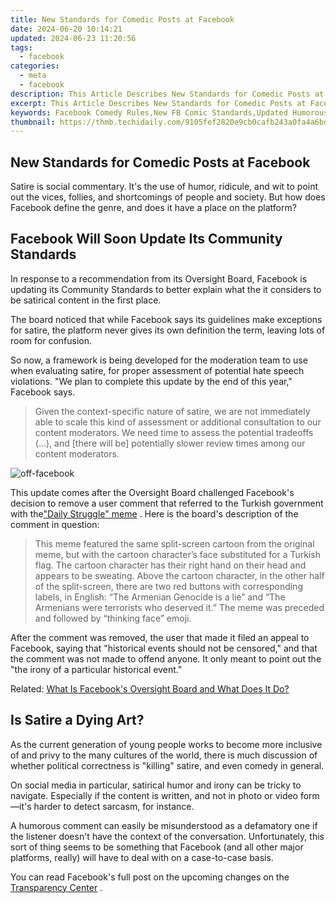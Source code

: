 ```yaml
---
title: New Standards for Comedic Posts at Facebook
date: 2024-06-20 10:14:21
updated: 2024-06-23 11:20:56
tags:
  - facebook
categories:
  - meta
  - facebook
description: This Article Describes New Standards for Comedic Posts at Facebook
excerpt: This Article Describes New Standards for Comedic Posts at Facebook
keywords: Facebook Comedy Rules,New FB Comic Standards,Updated Humorous Content,Facebook Humor Guidelines,Comedy Post Regulations FB,Social Media Comedy Norms,Humor Policy Updates FB
thumbnail: https://thmb.techidaily.com/9105fef2820e9cb0cafb243a0fa4a6bdd2cfafcad70b00e40694ac2f83fa60d3.jpg
---
```


## New Standards for Comedic Posts at Facebook

 Satire is social commentary. It's the use of humor, ridicule, and wit to point out the vices, follies, and shortcomings of people and society. But how does Facebook define the genre, and does it have a place on the platform?

## Facebook Will Soon Update Its Community Standards

 In response to a recommendation from its Oversight Board, Facebook is updating its Community Standards to better explain what the it considers to be satirical content in the first place.

 The board noticed that while Facebook says its guidelines make exceptions for satire, the platform never gives its own definition the term, leaving lots of room for confusion.

 So now, a framework is being developed for the moderation team to use when evaluating satire, for proper assessment of potential hate speech violations. "We plan to complete this update by the end of this year," Facebook says.

> Given the context-specific nature of satire, we are not immediately able to scale this kind of assessment or additional consultation to our content moderators. We need time to assess the potential tradeoffs (...), and \[there will be\] potentially slower review times among our content moderators.

![off-facebook](https://static1.makeuseofimages.com/wordpress/wp-content/uploads/2019/09/off-facebook.jpg)

 This update comes after the Oversight Board challenged Facebook's decision to remove a user comment that referred to the Turkish government with the["Daily Struggle" meme](https://knowyourmeme.com/memes/daily-struggle) . Here is the board's description of the comment in question:

> This meme featured the same split-screen cartoon from the original meme, but with the cartoon character’s face substituted for a Turkish flag. The cartoon character has their right hand on their head and appears to be sweating. Above the cartoon character, in the other half of the split-screen, there are two red buttons with corresponding labels, in English: “The Armenian Genocide is a lie” and “The Armenians were terrorists who deserved it.” The meme was preceded and followed by “thinking face” emoji.

 After the comment was removed, the user that made it filed an appeal to Facebook, saying that "historical events should not be censored," and that the comment was not made to offend anyone. It only meant to point out the "the irony of a particular historical event."

 Related: [What Is Facebook's Oversight Board and What Does It Do?](https://www.makeuseof.com/what-is-facebook-oversight-board/)

## Is Satire a Dying Art?

 As the current generation of young people works to become more inclusive of and privy to the many cultures of the world, there is much discussion of whether political correctness is "killing" satire, and even comedy in general.

 On social media in particular, satirical humor and irony can be tricky to navigate. Especially if the content is written, and not in photo or video form—it's harder to detect sarcasm, for instance.

 A humorous comment can easily be misunderstood as a defamatory one if the listener doesn't have the context of the conversation. Unfortunately, this sort of thing seems to be something that Facebook (and all other major platforms, really) will have to deal with on a case-to-case basis.

 You can read Facebook's full post on the upcoming changes on the [Transparency Center](https://transparency.fb.com/oversight/oversight-board-cases/comment-related-to-armenian-people-and-the-armenian-genocide/) .


<ins class="adsbygoogle"
     style="display:block"
     data-ad-format="autorelaxed"
     data-ad-client="ca-pub-7571918770474297"
     data-ad-slot="1223367746"></ins>



<ins class="adsbygoogle"
     style="display:block"
     data-ad-client="ca-pub-7571918770474297"
     data-ad-slot="8358498916"
     data-ad-format="auto"
     data-full-width-responsive="true"></ins>
